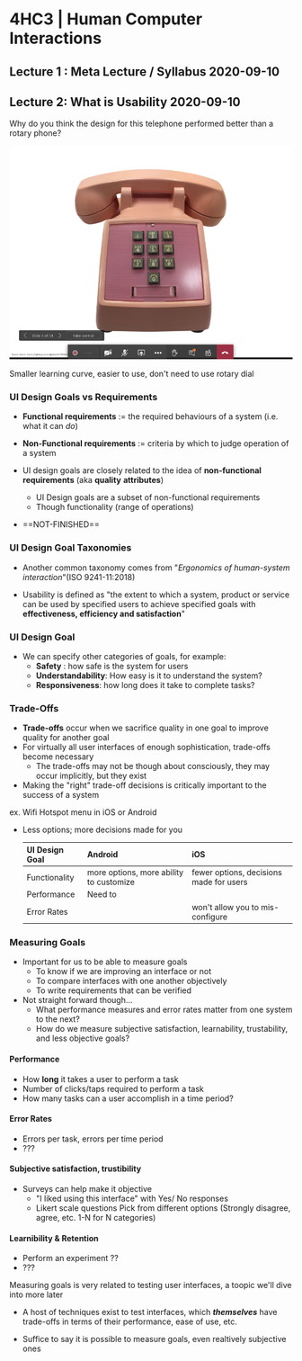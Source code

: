 # 4HC3 | Human Computer Interactions



## Lecture 1 : Meta Lecture / Syllabus	2020-09-10



## Lecture 2: What is Usability	2020-09-10

Why do you think the design for this telephone performed better than a rotary phone?

![image-20200910113204708](images/lecture/image-20200910113204708.png)

Smaller learning curve, easier to use, don't need to use rotary dial

### UI Design Goals vs Requirements



- **Functional requirements** $:=$ the required behaviours of a system (i.e. what it can *do*)

- **Non-Functional requirements** $:=$ criteria by which to judge operation of a system

- UI design goals are closely related to the idea of **non-functional requirements** (aka **quality** **attributes**)
  - UI Design goals are a subset of non-functional requirements
  - Though functionality (range of operations)
- ==NOT-FINISHED==



### UI Design Goal Taxonomies



- Another common taxonomy comes from "*Ergonomics of human-system interaction*"(ISO 9241-11:2018)

- Usability is defined as "the extent to which a system, product or service can be used by specified users to achieve specified goals with **effectiveness, efficiency and satisfaction**"



### UI Design Goal

- We can specify other categories of goals, for example:
  - **Safety** : how safe is the system for users
  - **Understandability**: How easy is it to understand the system?
  - **Responsiveness**:  how long does it take to complete tasks?

### Trade-Offs



- **Trade-offs** occur when we sacrifice quality in one goal to improve quality for another goal
- For virtually all user interfaces of enough sophistication, trade-offs become necessary
  - The trade-offs may not be though about consciously, they may occur implicitly, but they exist
- Making the "right" trade-off decisions is critically important to the success of a system



ex. Wifi Hotspot menu in iOS or Android

- Less options; more decisions made for you

  | UI Design Goal | Android                                 | iOS                                     |
  | -------------- | --------------------------------------- | --------------------------------------- |
  | Functionality  | more options, more ability to customize | fewer options, decisions made for users |
  | Performance    | Need to                                 |                                         |
  | Error Rates    |                                         | won't allow you to mis-configure        |

  

### Measuring Goals

- Important for us to be able to measure goals
  - To know if we are improving an interface or not 
  - To compare interfaces with one another objectively 
  - To write requirements that can be verified 
- Not straight forward though...
  - What performance measures and error rates matter from one system to the next?
  - How do we measure subjective satisfaction, learnability, trustability, and less objective goals?

#### Performance 

- How **long** it takes a user to perform a task
- Number of clicks/taps required to perform a task
- How many tasks can a user accomplish in a time period?



#### Error Rates

- Errors per task, errors per time period
- ???



#### Subjective satisfaction, trustibility

- Surveys can help make it objective
  - "I liked using this interface" with Yes/ No responses
  - Likert scale questions
    Pick from different options (Strongly disagree, agree, etc. 1-N for N categories)

#### Learnibility & Retention

- Perform an experiment ??
- ???



Measuring goals is very related to testing user interfaces, a toopic we'll dive into more later

- A host of techniques exist to test interfaces, which ***themselves*** have trade-offs in terms of their performance, ease of use, etc.

- Suffice to say it is possible to measure goals, even realtively subjective ones